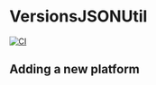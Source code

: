 # VersionsJSONUtil

[![CI](https://github.com/JuliaLang/VersionsJSONUtil.jl/actions/workflows/CI.yml/badge.svg)](https://github.com/JuliaLang/VersionsJSONUtil.jl/actions/workflows/CI.yml)

## Adding a new platform

